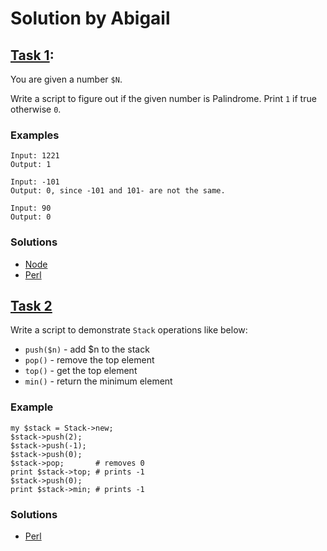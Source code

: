 # Solution by Abigail

## [Task 1](https://perlweeklychallenge.org/blog/perl-weekly-challenge-095/#TASK1): 

You are given a number `$N`.

Write a script to figure out if the given number is Palindrome.
Print `1` if true otherwise `0`.

### Examples
~~~~
Input: 1221
Output: 1

Input: -101
Output: 0, since -101 and 101- are not the same.

Input: 90
Output: 0
~~~~

### Solutions
* [Node](node/ch-1.js)
* [Perl](perl/ch-1.pl)


## [Task 2](https://perlweeklychallenge.org/blog/perl-weekly-challenge-095/#TASK2)

Write a script to demonstrate `Stack` operations like below:

* `push($n)` - add $n to the stack
* `pop()` - remove the top element
* `top()` - get the top element
* `min()` - return the minimum element

### Example
~~~~
my $stack = Stack->new;
$stack->push(2);
$stack->push(-1);
$stack->push(0);
$stack->pop;       # removes 0
print $stack->top; # prints -1
$stack->push(0);
print $stack->min; # prints -1
~~~~

### Solutions
* [Perl](perl/ch-2.pl)
